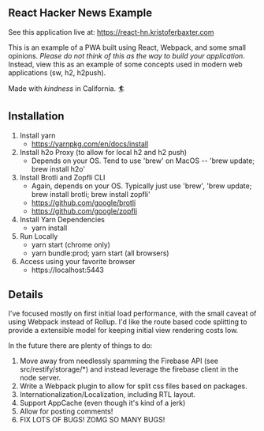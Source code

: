 ## React Hacker News Example

See this application live at: https://react-hn.kristoferbaxter.com

This is an example of a PWA built using React, Webpack, and some small opinions.
*Please do not think of this as the way to build your application*. 
Instead, view this as an example of some concepts used in modern web applications (sw, h2, h2push).

Made with _kindness_ in California. 🏄

## Installation

1. Install yarn
    * https://yarnpkg.com/en/docs/install
2. Install h2o Proxy (to allow for local h2 and h2 push)
    * Depends on your OS. Tend to use 'brew' on MacOS -- 'brew update; brew install h2o'
3. Install Brotli and Zopfli CLI
    * Again, depends on your OS. Typically just use 'brew', 'brew update; brew install brotli; brew install zopfli'
    * https://github.com/google/brotli
    * https://github.com/google/zopfli
4. Install Yarn Dependencies
    * yarn install
5. Run Locally
    * yarn start (chrome only)
    * yarn bundle:prod; yarn start (all browsers)
6. Access using your favorite browser
    * https://localhost:5443

## Details

I've focused mostly on first initial load performance, with the small caveat of using Webpack instead of Rollup. I'd like the route based code splitting to provide a extensible model for keeping initial view rendering costs low.

In the future there are plenty of things to do:
1. Move away from needlessly spamming the Firebase API (see src/restify/storage/*) and instead leverage the firebase client in the node server.
2. Write a Webpack plugin to allow for split css files based on packages.
3. Internationalization/Localization, including RTL layout.
4. Support AppCache (even though it's kind of a jerk)
5. Allow for posting comments!
6. FIX LOTS OF BUGS! ZOMG SO MANY BUGS!
